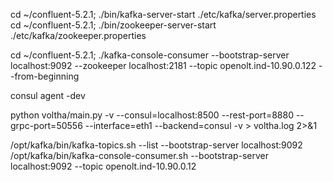 
cd ~/confluent-5.2.1; ./bin/kafka-server-start ./etc/kafka/server.properties
cd ~/confluent-5.2.1; ./bin/zookeeper-server-start ./etc/kafka/zookeeper.properties

cd ~/confluent-5.2.1; ./kafka-console-consumer --bootstrap-server localhost:9092 --zookeeper localhost:2181 --topic openolt.ind-10.90.0.122 --from-beginning

consul agent -dev

python voltha/main.py -v --consul=localhost:8500 --rest-port=8880 --grpc-port=50556  --interface=eth1 --backend=consul -v > voltha.log 2>&1

/opt/kafka/bin/kafka-topics.sh --list --bootstrap-server localhost:9092
/opt/kafka/bin/kafka-console-consumer.sh --bootstrap-server localhost:9092 --topic openolt.ind-10.90.0.12

